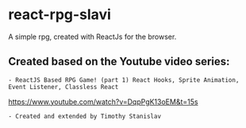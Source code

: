 # react-rpg-slavi
 A simple rpg, created with ReactJs for the browser.

 ## Created based on the Youtube video series:
    - ReactJS Based RPG Game! (part 1) React Hooks, Sprite Animation, Event Listener, Classless React
 https://www.youtube.com/watch?v=DqpPgK13oEM&t=15s

    - Created and extended by Timothy Stanislav
